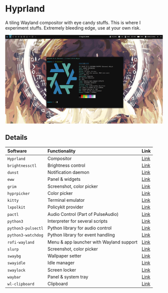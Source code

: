 # Hyprland

A tiling Wayland compositor with eye candy stuffs. This is where I experiment stuffs.
Extremely bleeding edge, use at your own risk.

![Hyprland](../../docs/screenshot-hyprland.png)

## Details
| Software | Functionality | Link |
| :--- | :--- | :--- |
| `Hyprland` | Compositor | [Link](https://github.com/hyprwm/Hyprland) |
| `brightnessctl` | Brightness control | [Link](https://github.com/Hummer12007/brightnessctl) | 
| `dunst` | Notification daemon | [Link](https://github.com/dunst-project/dunst) |
| `eww` | Panel & widgets | [Link](https://github.com/elkowar/eww) |
| `grim` | Screenshot, color picker | [Link](https://github.com/emersion/grim) |
| `hyprpicker` | Color picker | [Link](https://github.com/hyprwm/hyprpicker) |
| `kitty` | Terminal emulator | [Link](https://github.com/kovidgoyal/kitty) |
| `lxpolkit` | Policykit provider | [Link](https://wiki.lxde.org/en/LXSession) |
| `pactl` | Audio Control (Part of PulseAudio) | [Link](http://www.pulseaudio.org/) | 
| `python3` | Interpreter for several scripts | [Link](https://www.python.org/) |
| `python3-pulsectl` | Python library for audio control | [Link](https://pypi.python.org/pypi/pulsectl/) |
| `python3-watchdog` | Python library for event handling | [Link](https://github.com/gorakhargosh/watchdog) |
| `rofi-wayland` | Menu & app launcher with Wayland support | [Link](https://github.com/lbonn/rofi) |
| `slurp` | Screenshot, color picker | [Link](https://github.com/emersion/slurp) |
| `swaybg` | Wallpaper setter | [Link](https://github.com/swaywm/swaybg) |
| `swayidle` | Idle manager | [Link](https://github.com/swaywm/swayidle) |
| `swaylock` | Screen locker | [Link](https://github.com/swaywm/swaylock) |
| `waybar` | Panel & system tray | [Link](https://github.com/alexays/waybar) |
| `wl-clipboard` | Clipboard | [Link](https://github.com/bugaevc/wl-clipboard) |
